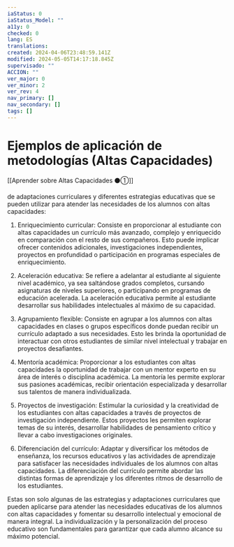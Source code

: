 ```yaml
---
iaStatus: 0
iaStatus_Model: ""
a11y: 0
checked: 0
lang: ES
translations: 
created: 2024-04-06T23:48:59.141Z
modified: 2024-05-05T14:17:18.845Z
supervisado: ""
ACCION: ""
ver_major: 0
ver_minor: 2
ver_rev: 4
nav_primary: []
nav_secondary: []
tags: []
---
```

# Ejemplos de aplicación de metodologías (Altas Capacidades)

[[Aprender sobre Altas Capacidades ⚫①]]

de adaptaciones curriculares y diferentes estrategias educativas que se pueden utilizar para atender las necesidades de los alumnos con altas capacidades:

1. Enriquecimiento curricular: Consiste en proporcionar al estudiante con altas capacidades un currículo más avanzado, complejo y enriquecido en comparación con el resto de sus compañeros. Esto puede implicar ofrecer contenidos adicionales, investigaciones independientes, proyectos en profundidad o participación en programas especiales de enriquecimiento.

2. Aceleración educativa: Se refiere a adelantar al estudiante al siguiente nivel académico, ya sea saltándose grados completos, cursando asignaturas de niveles superiores, o participando en programas de educación acelerada. La aceleración educativa permite al estudiante desarrollar sus habilidades intelectuales al máximo de su capacidad.

3. Agrupamiento flexible: Consiste en agrupar a los alumnos con altas capacidades en clases o grupos específicos donde puedan recibir un currículo adaptado a sus necesidades. Esto les brinda la oportunidad de interactuar con otros estudiantes de similar nivel intelectual y trabajar en proyectos desafiantes.

4. Mentoría académica: Proporcionar a los estudiantes con altas capacidades la oportunidad de trabajar con un mentor experto en su área de interés o disciplina académica. La mentoría les permite explorar sus pasiones académicas, recibir orientación especializada y desarrollar sus talentos de manera individualizada.

5. Proyectos de investigación: Estimular la curiosidad y la creatividad de los estudiantes con altas capacidades a través de proyectos de investigación independiente. Estos proyectos les permiten explorar temas de su interés, desarrollar habilidades de pensamiento crítico y llevar a cabo investigaciones originales.

6. Diferenciación del currículo: Adaptar y diversificar los métodos de enseñanza, los recursos educativos y las actividades de aprendizaje para satisfacer las necesidades individuales de los alumnos con altas capacidades. La diferenciación del currículo permite abordar las distintas formas de aprendizaje y los diferentes ritmos de desarrollo de los estudiantes.

Estas son solo algunas de las estrategias y adaptaciones curriculares que pueden aplicarse para atender las necesidades educativas de los alumnos con altas capacidades y fomentar su desarrollo intelectual y emocional de manera integral. La individualización y la personalización del proceso educativo son fundamentales para garantizar que cada alumno alcance su máximo potencial.
